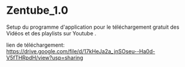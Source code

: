 # Zentube_1.0
Setup du programme d'application pour le téléchargement gratuit des Vidéos  et des playlists sur Youtube .



lien de téléchargement: https://drive.google.com/file/d/17kHeJa2a_jnSOseu--Ha0d-V5fTHRpdH/view?usp=sharing
